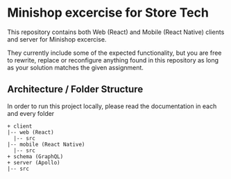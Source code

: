 # Minishop excercise for Store Tech

This repository contains both Web (React) and Mobile (React Native) clients and server for Minishop excercise.

They currently include some of the expected functionality, but you are free to rewrite, replace or reconfigure anything found in this repository as long as your solution matches the given assignment.

## Architecture / Folder Structure

In order to run this project locally, please read the documentation in each and every folder

```
+ client
|-- web (React)
  |-- src
|-- mobile (React Native)
  |-- src
+ schema (GraphQL)
+ server (Apollo)
|-- src
```
